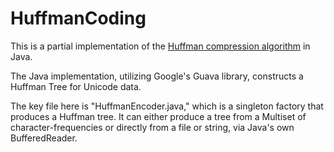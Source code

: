 # HuffmanCoding
This is a partial implementation of the [Huffman compression algorithm](https://en.wikipedia.org/wiki/Huffman_coding) in Java.

The Java implementation, utilizing Google's Guava library, constructs a Huffman Tree for Unicode data.

The key file here is "HuffmanEncoder.java," which is a singleton factory that produces a Huffman tree.  It can either
produce a tree from a Multiset of character-frequencies or directly from a file or string, via Java's own BufferedReader.
